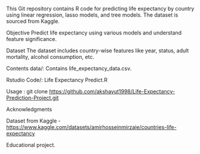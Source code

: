 This Git repository contains R code for predicting life expectancy by country using linear regression, lasso models, and tree models. The dataset is sourced from Kaggle.

Objective
Predict life expectancy using various models and understand feature significance.

Dataset
The dataset includes country-wise features like year, status, adult mortality, alcohol consumption, etc.

Contents
data/: Contains life_expectancy_data.csv.

Rstudio Code/: Life Expectancy Predict.R

Usage : git clone https://github.com/akshayut1998/Life-Expectancy-Prediction-Project.git

Acknowledgments

Dataset from Kaggle -  https://www.kaggle.com/datasets/amirhosseinmirzaie/countries-life-expectancy

Educational project.
